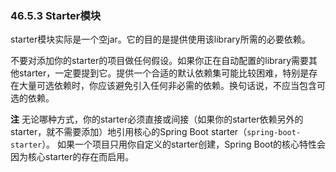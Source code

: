### 46.5.3 Starter模块

starter模块实际是一个空jar。它的目的是提供使用该library所需的必要依赖。

不要对添加你的starter的项目做任何假设。如果你正在自动配置的library需要其他starter，一定要提到它。提供一个合适的默认依赖集可能比较困难，特别是存在大量可选依赖时，你应该避免引入任何非必需的依赖。换句话说，不应当包含可选的依赖。

**注** 无论哪种方式，你的starter必须直接或间接（如果你的starter依赖另外的starter，就不需要添加）地引用核心的Spring Boot starter（`spring-boot-starter`）。 如果一个项目只用你自定义的starter创建，Spring Boot的核心特性会因为核心starter的存在而启用。
